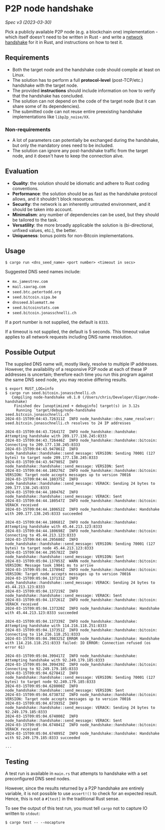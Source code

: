 # P2P node handshake

_Spec v3 (2023-03-30)_

Pick a publicly available P2P node (e.g. a blockchain one) implementation - which itself doesn't need to be written in Rust - and write a [network handshake](https://en.wikipedia.org/wiki/Handshaking) for it in Rust, and instructions on how to test it.

## Requirements

- Both the target node and the handshake code should compile at least on Linux.
- The solution has to perform a full **protocol-level** (post-TCP/etc.) handshake with the target node.
- The provided **instructions** should include information on how to verify that the handshake has concluded.
- The solution can not depend on the code of the target node (but it can share some of its dependencies).
- The submitted code can not reuse entire preexisting handshake implementations like `libp2p_noise/XX`.

### Non-requirements

- A lot of parameters can potentially be exchanged during the handshake, but only the mandatory ones need to be included.
- The solution can ignore any post-handshake traffic from the target node, and it doesn't have to keep the connection alive.

## Evaluation

- **Quality**: the solution should be idiomatic and adhere to Rust coding conventions.
- **Performance**: the solution should be as fast as the handshake protocol allows, and it shouldn't block resources.
- **Security**: the network is an inherently untrusted environment, and it should be taken into account.
- **Minimalism**: any number of dependencies can be used, but they should be tailored to the task.
- **Versatility**: the more broadly applicable the solution is (bi-directional, unfixed values, etc.), the better.
- **Uniqueness**: bonus points for non-Bitcoin implementations.

## Usage

```shell
$ cargo run <dns_seed_name> <port number> <timeout in secs>
```

Suggested DNS seed names include:

* `mx.jamestrev.com`
* `mail.saxrag.com`
* `seed.btc.petertodd.org`
* `seed.bitcoin.sipa.be`
* `dnsseed.bluematt.me`
* `seed.bitcoinstats.com`
* `seed.bitcoin.jonasschnelli.ch`

If a port number is not supplied, the default is `8333`.

If a timeout is not supplied, the default is 5 seconds.
This timeout value applies to all network requests including DNS name resolution.

## Possible Output

The supplied DNS name will, mostly likely, resolve to multiple IP addresses.
However, the availability of a responsive P2P node at each of these IP addresses is uncertain; therefore each time you run this program against the same DNS seed node, you may receive differing results.

```shell
$ export RUST_LOG=info
$ cargo run seed.bitcoin.jonasschnelli.ch
   Compiling node-handshake v0.1.0 (/Users/chris/Developer/Eiger/node-handshake)
    Finished dev [unoptimized + debuginfo] target(s) in 3.12s
     Running `target/debug/node-handshake seed.bitcoin.jonasschnelli.ch`
2024-03-15T09:04:43.726311Z  INFO node_handshake::dns_name_resolver: seed.bitcoin.jonasschnelli.ch resolves to 24 IP addresses

2024-03-15T09:04:43.726417Z  INFO node_handshake::handshake: Attempting handshake with 209.177.138.245:8333
2024-03-15T09:04:43.726446Z  INFO node_handshake::handshake::bitcoin: Connecting to 209.177.138.245:8333
2024-03-15T09:04:43.947861Z  INFO node_handshake::handshake::send_message: VERSION: Sending 70001 (127 bytes) to target node 209.177.138.245:8333
2024-03-15T09:04:43.947985Z  INFO node_handshake::handshake::send_message: VERSION: Sent
2024-03-15T09:04:44.180276Z  INFO node_handshake::handshake::bitcoin: VERSION: Target node accepts messages up to version 70016
2024-03-15T09:04:44.180375Z  INFO node_handshake::handshake::send_message: VERACK: Sending 24 bytes to 209.177.138.245:8333
2024-03-15T09:04:44.180476Z  INFO node_handshake::handshake::send_message: VERACK: Sent
2024-03-15T09:04:44.180547Z  INFO node_handshake::handshake::bitcoin: VERACK received
2024-03-15T09:04:44.180652Z  INFO node_handshake::handshake: Handshake with 209.177.138.245:8333 succeeded

2024-03-15T09:04:44.180681Z  INFO node_handshake::handshake: Attempting handshake with 45.44.213.123:8333
2024-03-15T09:04:44.180698Z  INFO node_handshake::handshake::bitcoin: Connecting to 45.44.213.123:8333
2024-03-15T09:04:44.295680Z  INFO node_handshake::handshake::send_message: VERSION: Sending 70001 (127 bytes) to target node 45.44.213.123:8333
2024-03-15T09:04:44.295782Z  INFO node_handshake::handshake::send_message: VERSION: Sent
2024-03-15T09:05:04.137053Z  WARN node_handshake::handshake::bitcoin: VERSION: Message took 19841 ms to arrive
2024-03-15T09:05:04.137094Z  INFO node_handshake::handshake::bitcoin: VERSION: Target node accepts messages up to version 70016
2024-03-15T09:05:04.137131Z  INFO node_handshake::handshake::send_message: VERACK: Sending 24 bytes to 45.44.213.123:8333
2024-03-15T09:05:04.137219Z  INFO node_handshake::handshake::send_message: VERACK: Sent
2024-03-15T09:05:04.137261Z  INFO node_handshake::handshake::bitcoin: VERACK received
2024-03-15T09:05:04.137320Z  INFO node_handshake::handshake: Handshake with 45.44.213.123:8333 succeeded

2024-03-15T09:05:04.137339Z  INFO node_handshake::handshake: Attempting handshake with 114.216.118.251:8333
2024-03-15T09:05:04.137351Z  INFO node_handshake::handshake::bitcoin: Connecting to 114.216.118.251:8333
2024-03-15T09:05:04.398325Z ERROR node_handshake::handshake: Handshake with 114.216.118.251:8333 failed: IO ERROR: Connection refused (os error 61)

2024-03-15T09:05:04.399417Z  INFO node_handshake::handshake: Attempting handshake with 92.249.179.185:8333
2024-03-15T09:05:04.399439Z  INFO node_handshake::handshake::bitcoin: Connecting to 92.249.179.185:8333
2024-03-15T09:05:04.627841Z  INFO node_handshake::handshake::send_message: VERSION: Sending 70001 (127 bytes) to target node 92.249.179.185:8333
2024-03-15T09:05:04.628000Z  INFO node_handshake::handshake::send_message: VERSION: Sent
2024-03-15T09:05:04.673873Z  INFO node_handshake::handshake::bitcoin: VERSION: Target node accepts messages up to version 70016
2024-03-15T09:05:04.673935Z  INFO node_handshake::handshake::send_message: VERACK: Sending 24 bytes to 92.249.179.185:8333
2024-03-15T09:05:04.674000Z  INFO node_handshake::handshake::send_message: VERACK: Sent
2024-03-15T09:05:04.674041Z  INFO node_handshake::handshake::bitcoin: VERACK received
2024-03-15T09:05:04.674095Z  INFO node_handshake::handshake: Handshake with 92.249.179.185:8333 succeeded

...
```

## Testing

A test run is available in `main.rs` that attempts to handshake with a set preconfigured DNS seed nodes.

However, since the results returned by a P2P handshake are entirely variable, it is not possible to use `assert!()` to check for an expected result.
Hence, this is not a `#[test]` in the traditional Rust sense.

To see the output of this test run, you must tell `cargo` not to capture IO written to `stdout`:

```shell
$ cargo test -- --nocapture
```
